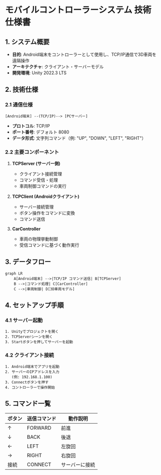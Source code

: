 # モバイルコントローラーシステム 技術仕様書

## 1. システム概要
- **目的**: Android端末をコントローラーとして使用し、TCP/IP通信で3D車両を遠隔操作
- **アーキテクチャ**: クライアント・サーバーモデル
- **開発環境**: Unity 2022.3 LTS

## 2. 技術仕様
### 2.1 通信仕様
```
[Android端末] --(TCP/IP)--> [PCサーバー] 
```
- **プロトコル**: TCP/IP
- **ポート番号**: デフォルト 8080
- **データ形式**: 文字列コマンド（例: "UP", "DOWN", "LEFT", "RIGHT"）

### 2.2 主要コンポーネント
1. **TCPServer (サーバー側)**
   - クライアント接続管理
   - コマンド受信・処理
   - 車両制御コマンドの実行

2. **TCPClient (Androidクライアント)**
   - サーバー接続管理
   - ボタン操作をコマンドに変換
   - コマンド送信

3. **CarController**
   - 車両の物理挙動制御
   - 受信コマンドに基づく動作実行

## 3. データフロー
```mermaid
graph LR
    A[Android端末] -->|TCP/IP コマンド送信| B[TCPServer]
    B -->|コマンド処理| C[CarController]
    C -->|車両制御| D[3D車両モデル]
```

## 4. セットアップ手順
### 4.1 サーバー起動
```
1. Unityでプロジェクトを開く
2. TCPServerシーンを開く
3. Startボタンを押してサーバーを起動
```

### 4.2 クライアント接続
```
1. Android端末でアプリを起動
2. サーバーのIPアドレスを入力
   (例: 192.168.1.100)
3. Connectボタンを押す
4. コントローラーで操作開始
```

## 5. コマンド一覧
| ボタン | 送信コマンド | 動作説明       |
|--------|--------------|----------------|
| ↑      | FORWARD      | 前進           |
| ↓      | BACK         | 後退           |
| ←      | LEFT         | 左旋回         |
| →      | RIGHT        | 右旋回         |
| 接続   | CONNECT      | サーバーに接続 |

